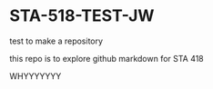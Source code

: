 # STA-518-TEST-JW
test to make a repository

this repo is to explore github markdown for STA 418

WHYYYYYYY
